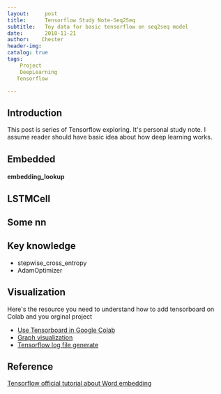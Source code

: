 ```yaml
---
layout:     post
title:      Tensorflow Study Note-Seq2Seq
subtitle:   Toy data for basic tensorflow on seq2seq model
date:       2018-11-21
author:    Chester
header-img: 
catalog: true
tags:
    Project
    DeepLearning
   Tensorflow

---
```


## Introduction
This post is series of Tensorflow exploring. It's personal study note. I assume reader should have basic idea about how deep learning works. 


## Embedded
#### embedding_lookup

## LSTMCell


## Some nn 




## Key knowledge
 - stepwise_cross_entropy
 - AdamOptimizer

## Visualization
Here's the resource you need to understand how to add tensorboard on Colab and you orginal project
- [Use Tensorboard in Google Colab](https://medium.com/@tommytao_54597/use-tensorboard-in-google-colab-16b4bb9812a6)
- [Graph visualization](https://www.tensorflow.org/guide/graph_viz)
- [Tensorflow log file generate](https://www.tensorflow.org/guide/summaries_and_tensorboard)

## Reference
[Tensorflow official tutorial about Word embedding](https://www.tensorflow.org/tutorials/representation/word2vec)
<!--stackedit_data:
eyJoaXN0b3J5IjpbLTExOTY2MTYyNzksNDY1NDEwNDQxLC05NT
M5NDU3MzMsLTEzMTM5NDY2NTMsMTIwOTMxMzc1OSwxMDk0NTA2
ODQyLDY0MTc2MjIyMiwtNjc2MTMwNDg1XX0=
-->